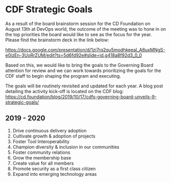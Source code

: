 # CDF Strategic Goals 

As a result of the board brainstorm session for the CD Foundation on August 13th at DevOps world, the outcome of the meeting was to hone in on the top priorities the board would like to see as the focus for the year.  Please find the brainstorm deck in the link below: 

https://docs.google.com/presentation/d/1zj7rq2qu5modhkeeaI_A6uxMNgS-e0izEn-3UoRrZUM/edit?ts=5d6fd92e#slide=id.g418a8f92d3_0_0

Based on this, we would like to bring the goals to the Governing Board attention for review and we can work towards prioritizing the goals for the CDF staff to begin shaping the program and executing. 

The goals will be routinely revisited and updated for each year. A blog post detailing the activity kick-off is located on the CDF blog: https://cd.foundation/blog/2019/10/17/cdfs-governing-board-unveils-9-strategic-goals/


## 2019 - 2020

1. Drive continuous delivery adoption
1. Cultivate growth & adoption of projects
1. Foster Tool Interoperability
1. Champion diversity & inclusion in our communities
1. Foster community relations
1. Grow the membership base
1. Create value for all members
1. Promote security as a first class citizen
1. Expand into emerging technology areas
